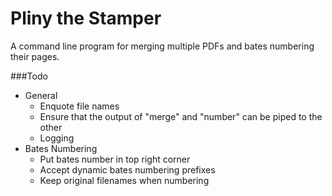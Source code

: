 # Pliny the Stamper
A command line program for merging multiple PDFs and bates numbering their pages.

###Todo
- General
    - Enquote file names
    - Ensure that the output of "merge" and "number" can be piped to the other
    - Logging
- Bates Numbering
    - Put bates number in top right corner
    - Accept dynamic bates numbering prefixes
    - Keep original filenames when numbering